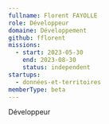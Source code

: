 ```yaml
---
fullname: Florent FAYOLLE
role: Développeur
domaine: Développement
github: fflorent
missions:
  - start: 2023-05-30
    end: 2023-08-30
    status: independent
startups:
  - données-et-territoires
memberType: beta
---
```


Développeur
